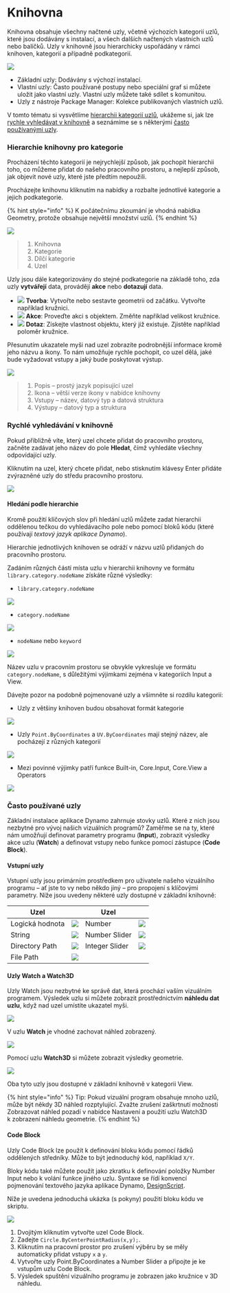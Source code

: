 # Knihovna

Knihovna obsahuje všechny načtené uzly, včetně výchozích kategorií uzlů, které jsou dodávány s instalací, a všech dalších načtených vlastních uzlů nebo balíčků. Uzly v knihovně jsou hierarchicky uspořádány v rámci knihoven, kategorií a případně podkategorií.

![](images/3-2/library-libraryUI.jpg)

* Základní uzly: Dodávány s výchozí instalací.
* Vlastní uzly: Často používané postupy nebo speciální graf si můžete uložit jako vlastní uzly. Vlastní uzly můžete také sdílet s komunitou.
* Uzly z nástroje Package Manager: Kolekce publikovaných vlastních uzlů.

V tomto tématu si vysvětlíme [hierarchii kategorií uzlů](2-library.md#library-hierarchy-for-categories), ukážeme si, jak lze [rychle vyhledávat v knihovně](2-library.md#search-by-hierarchy) a seznámíme se s některými [často používanými uzly](2-library.md#frequently-used-nodes).

### Hierarchie knihovny pro kategorie

Procházení těchto kategorií je nejrychlejší způsob, jak pochopit hierarchii toho, co můžeme přidat do našeho pracovního prostoru, a nejlepší způsob, jak objevit nové uzly, které jste předtím nepoužili.

Procházejte knihovnu kliknutím na nabídky a rozbalte jednotlivé kategorie a jejich podkategorie.

{% hint style="info" %}
 K počátečnímu zkoumání je vhodná nabídka Geometry, protože obsahuje největší množství uzlů. 
{% endhint %}

![](images/3-2/library-modifiedandresizelibrarycategories.jpg)

> 1. Knihovna
> 2. Kategorie
> 3. Dílčí kategorie
> 4. Uzel

Uzly jsou dále kategorizovány do stejné podkategorie na základě toho, zda uzly **vytvářejí** data, provádějí **akce** nebo **dotazují** data.

* ![](<images/3-2/user interface - create.jpg>) **Tvorba**: Vytvořte nebo sestavte geometrii od začátku. Vytvořte například kružnici.
* ![](<images/3-2/user interface - action.jpg>) **Akce**: Proveďte akci s objektem. Změňte například velikost kružnice.
* ![](<images/3-2/user interface - query.jpg>) **Dotaz**: Získejte vlastnost objektu, který již existuje. Zjistěte například poloměr kružnice.

Přesunutím ukazatele myši nad uzel zobrazíte podrobnější informace kromě jeho názvu a ikony. To nám umožňuje rychle pochopit, co uzel dělá, jaké bude vyžadovat vstupy a jaký bude poskytovat výstup.

![](<images/3-2/user interface - node description.jpg>)

> 1. Popis – prostý jazyk popisující uzel
> 2. Ikona – větší verze ikony v nabídce knihovny
> 3. Vstupy – název, datový typ a datová struktura
> 4. Výstupy – datový typ a struktura

### Rychlé vyhledávání v knihovně

Pokud přibližně víte, který uzel chcete přidat do pracovního prostoru, začněte zadávat jeho název do pole **Hledat**, čímž vyhledáte všechny odpovídající uzly.

Kliknutím na uzel, který chcete přidat, nebo stisknutím klávesy Enter přidáte zvýrazněné uzly do středu pracovního prostoru.

![](<images/3-2/user interface - search.jpg>)

#### Hledání podle hierarchie

Kromě použití klíčových slov při hledání uzlů můžete zadat hierarchii oddělenou tečkou do vyhledávacího pole nebo pomocí bloků kódu (které používají _textový jazyk aplikace Dynamo_).

Hierarchie jednotlivých knihoven se odráží v názvu uzlů přidaných do pracovního prostoru.

Zadáním různých částí místa uzlu v hierarchii knihovny ve formátu `library.category.nodeName` získáte různé výsledky:

* `library.category.nodeName`

![](images/3-2/library-searchbyhierarchygeometrypointbycoordinates\(1\).jpg)

* `category.nodeName`

![](images/3-2/library-searchbyhierarchy2pointbycoordinates.jpg)

* `nodeName` nebo `keyword`

![](images/3-2/library-searchbyhierarchy3bycoordinates.jpg)

Název uzlu v pracovním prostoru se obvykle vykresluje ve formátu `category.nodeName`, s důležitými výjimkami zejména v kategoriích Input a View.

Dávejte pozor na podobně pojmenované uzly a všimněte si rozdílu kategorií:

* Uzly z většiny knihoven budou obsahovat formát kategorie

![](images/3-2/library-nodecategorydifferences1.jpg)

* Uzly `Point.ByCoordinates` a `UV.ByCoordinates` mají stejný název, ale pocházejí z různých kategorií

![](images/3-2/library-nodecategorydifferences2.jpg)

* Mezi povinné výjimky patří funkce Built-in, Core.Input, Core.View a Operators

![](images/3-2/library-nodecategorydifferences3.jpg)

### Často používané uzly

Základní instalace aplikace Dynamo zahrnuje stovky uzlů. Které z nich jsou nezbytné pro vývoj našich vizuálních programů? Zaměřme se na ty, které nám umožňují definovat parametry programu (**Input**), zobrazit výsledky akce uzlu (**Watch**) a definovat vstupy nebo funkce pomocí zástupce (**Code Block**).

#### Vstupní uzly

Vstupní uzly jsou primárním prostředkem pro uživatele našeho vizuálního programu – ať jste to vy nebo někdo jiný – pro propojení s klíčovými parametry. Níže jsou uvedeny některé uzly dostupné v základní knihovně:

| Uzel           |                                           | Uzel           |                                           |
| -------------- | ----------------------------------------- | -------------- | ----------------------------------------- |
| Logická hodnota        | ![](images/3-2/library-boolean.jpg)       | Number         | ![](images/3-2/library-number.jpg)        |
| String         | ![](images/3-2/library-string.jpg)        | Number Slider  | ![](images/3-2/library-numberslider.jpg)  |
| Directory Path | ![](images/3-2/library-directorypath.jpg) | Integer Slider | ![](images/3-2/library-integerslider.jpg) |
| File Path      | ![](images/3-2/library-filepath.jpg)      |                |                                           |

#### Uzly Watch a Watch3D

Uzly Watch jsou nezbytné ke správě dat, která prochází vaším vizuálním programem. Výsledek uzlu si můžete zobrazit prostřednictvím **náhledu dat uzlu**, když nad uzel umístíte ukazatel myši.

![](images/3-2/library-nodepreview.jpg)

V uzlu **Watch** je vhodné zachovat náhled zobrazený.

![](images/3-2/library-watchnode.jpg)

Pomocí uzlu **Watch3D** si můžete zobrazit výsledky geometrie.

![](images/3-2/library-watch3dnode.gif)

Oba tyto uzly jsou dostupné v základní knihovně v kategorii View.

{% hint style="info" %}
 Tip: Pokud vizuální program obsahuje mnoho uzlů, může být někdy 3D náhled rozptylující. Zvažte zrušení zaškrtnutí možnosti Zobrazovat náhled pozadí v nabídce Nastavení a použití uzlu Watch3D k zobrazení náhledu geometrie. 
{% endhint %}

#### Code Block

Uzly Code Block lze použít k definování bloku kódu pomocí řádků oddělených středníky. Může to být jednoduchý kód, například `X/Y`.

Bloky kódu také můžete použít jako zkratku k definování položky Number Input nebo k volání funkce jiného uzlu. Syntaxe se řídí konvencí pojmenování textového jazyka aplikace Dynamo, [DesignScript](../8\_coding\_in\_dynamo/8-1\_code-blocks-and-design-script/2-design-script-syntax.md).

Níže je uvedena jednoduchá ukázka (s pokyny) použití bloku kódu ve skriptu.

![](<images/3-2/library-code block demo.gif>)

1. Dvojitým kliknutím vytvořte uzel Code Block.
2. Zadejte `Circle.ByCenterPointRadius(x,y);`.
3. Kliknutím na pracovní prostor pro zrušení výběru by se měly automaticky přidat vstupy `x` a `y`.
4. Vytvořte uzly Point.ByCoordinates a Number Slider a připojte je ke vstupům uzlu Code Block.
5. Výsledek spuštění vizuálního programu je zobrazen jako kružnice v 3D náhledu.

